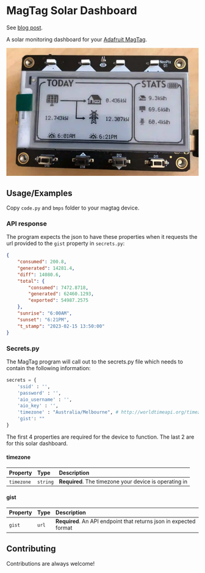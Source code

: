 
# MagTag Solar Dashboard

See [blog post](https://ryanseddon.com/hacking/solar-dashboard-adafruit-magtag/).

A solar monitoring dashboard for your [Adafruit MagTag](https://www.adafruit.com/product/4800).

![Photo of my MagTag displaying my solar dashboard](/screenshot.webp?raw=true)



## Usage/Examples

Copy `code.py` and `bmps` folder to your magtag device.

### API response

The program expects the json to have these properties when it requests the url provided to the `gist` property in `secrets.py`:

```json
{
    "consumed": 200.8,
    "generated": 14281.4,
    "diff": 14080.6,
    "total": {
        "consumed": 7472.8718,
        "generated": 62460.1293,
        "exported": 54987.2575
    },
    "sunrise": "6:00AM",
    "sunset": "6:21PM",
    "t_stamp": "2023-02-15 13:50:00"
}
```

### Secrets.py

The MagTag program will call out to the secrets.py file which needs to contain the following information:

```python
secrets = {
    'ssid' : '',
    'password' : '',
    'aio_username' : '',
    'aio_key' : '',
    'timezone' : "Australia/Melbourne", # http://worldtimeapi.org/timezones
    'gist': ""
}
```

The first 4 properties are required for the device to function. The last 2 are for this solar dashboard.

  #### timezone

| Property | Type     | Description                |
| :-------- | :------- | :------------------------- |
| `timezone` | `string` | **Required**. The timezone your device is operating in  |

#### gist

| Property | Type     | Description                |
| :-------- | :------- | :------------------------- |
| `gist` | `url` | **Required**. An API endpoint that returns json in expected format  |
  
## Contributing

Contributions are always welcome!

  
